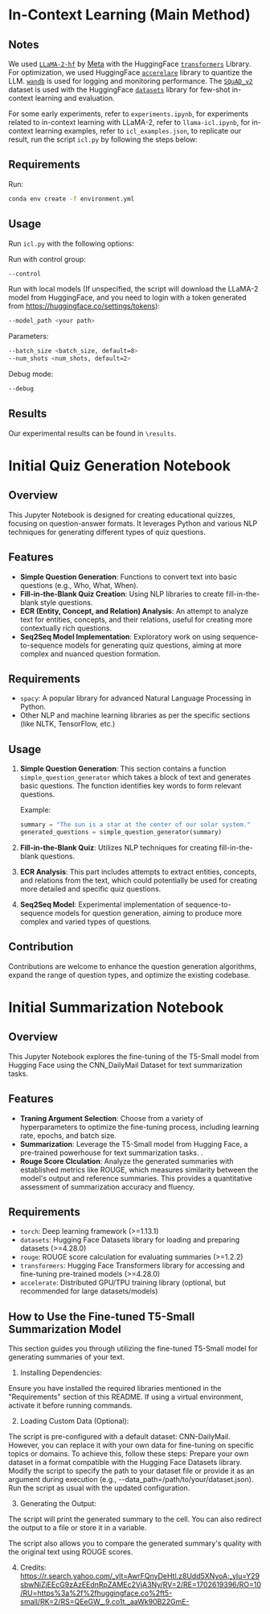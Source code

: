 # In-Context Learning (Main Method)

## Notes

We used [`LLaMA-2-hf`](https://huggingface.co/meta-llama/Llama-2-7b-hf) by [Meta](https://ai.meta.com/llama/) with the HuggingFace [`transformers`](https://huggingface.co/docs/transformers/index) Library. For optimization, we used HuggingFace [`accerelare`](https://huggingface.co/docs/accelerate/index) library to quantize the LLM. [`wandb`](https://wandb.ai/) is used for logging and monitoring performance. The [`SQuAD_v2`](https://huggingface.co/datasets/squad_v2) dataset is used with the HuggingFace [`datasets`](https://huggingface.co/docs/datasets/index) library for few-shot in-context learning and evaluation.

For some early experiments, refer to `experiments.ipynb`, for experiments related to in-context learning with LLaMA-2, refer to `llama-icl.ipynb`, for in-context learning examples, refer to `icl_examples.json`, to replicate our result, run the script `icl.py` by following the steps below:

## Requirements

Run:

```bash
conda env create -f environment.yml
```

## Usage

Run `icl.py` with the following options:

Run with control group:

```bash
--control
```

Run with local models (If unspecified, the script will download the LLaMA-2 model from HuggingFace, and you need to login with a token generated from https://huggingface.co/settings/tokens):

```bash
--model_path <your path>
```

Parameters:
```bash
--batch_size <batch_size, default=8>
--num_shots <num_shots, default=2>
```

Debug mode:

```bash
--debug
```

## Results

Our experimental results can be found in `\results`.

# Initial Quiz Generation Notebook

## Overview
This Jupyter Notebook is designed for creating educational quizzes, focusing on question-answer formats. It leverages Python and various NLP techniques for generating different types of quiz questions.

## Features
- **Simple Question Generation**: Functions to convert text into basic questions (e.g., Who, What, When).
- **Fill-in-the-Blank Quiz Creation**: Using NLP libraries to create fill-in-the-blank style questions.
- **ECR (Entity, Concept, and Relation) Analysis**: An attempt to analyze text for entities, concepts, and their relations, useful for creating more contextually rich questions.
- **Seq2Seq Model Implementation**: Exploratory work on using sequence-to-sequence models for generating quiz questions, aiming at more complex and nuanced question formation.

## Requirements
- `spacy`: A popular library for advanced Natural Language Processing in Python.
- Other NLP and machine learning libraries as per the specific sections (like NLTK, TensorFlow, etc.)

## Usage
1. **Simple Question Generation**: This section contains a function `simple_question_generator` which takes a block of text and generates basic questions. The function identifies key words to form relevant questions.

   Example: 
   ```python
   summary = "The sun is a star at the center of our solar system."
   generated_questions = simple_question_generator(summary)
   ```

2. **Fill-in-the-Blank Quiz**: Utilizes NLP techniques for creating fill-in-the-blank questions.

3. **ECR Analysis**: This part includes attempts to extract entities, concepts, and relations from the text, which could potentially be used for creating more detailed and specific quiz questions.

4. **Seq2Seq Model**: Experimental implementation of sequence-to-sequence models for question generation, aiming to produce more complex and varied types of questions.

## Contribution
Contributions are welcome to enhance the question generation algorithms, expand the range of question types, and optimize the existing codebase.

# Initial Summarization Notebook

## Overview
This Jupyter Notebook explores the fine-tuning of the T5-Small model from Hugging Face using the CNN_DailyMail Dataset for text summarization tasks.

## Features
- **Traning Argument Selection**: Choose from a variety of hyperparameters to optimize the fine-tuning process, including learning rate, epochs, and batch size.
- **Summarization**:  Leverage the T5-Small model from Hugging Face, a pre-trained powerhouse for text summarization tasks. .
- **Rouge Score Clculation**: Analyze the generated summaries with established metrics like ROUGE, which measures similarity between the model's output and reference summaries. This provides a quantitative assessment of summarization accuracy and fluency.


## Requirements
- `torch`: Deep learning framework (>=1.13.1)
- `datasets`: Hugging Face Datasets library for loading and preparing datasets (>=4.28.0)
- `rouge`: ROUGE score calculation for evaluating summaries (>=1.2.2)
- `transformers`: Hugging Face Transformers library for accessing and fine-tuning pre-trained models (>=4.28.0)
- `accelerate`: Distributed GPU/TPU training library (optional, but recommended for large datasets/models)

## How to Use the Fine-tuned T5-Small Summarization Model
This section guides you through utilizing the fine-tuned T5-Small model for generating summaries of your text.

1. Installing Dependencies:

Ensure you have installed the required libraries mentioned in the "Requirements" section of this README.
If using a virtual environment, activate it before running commands.


2. Loading Custom Data (Optional):

The script is pre-configured with a default dataset: CNN-DailyMail. However, you can replace it with your own data for fine-tuning on specific topics or domains.
To achieve this, follow these steps:
Prepare your own dataset in a format compatible with the Hugging Face Datasets library.
Modify the script to specify the path to your dataset file or provide it as an argument during execution (e.g., --data_path=/path/to/your/dataset.json).
Run the script as usual with the updated configuration.

3. Generating the Output:

The script will print the generated summary to the cell. You can also redirect the output to a file or store it in a variable.

The script also allows you to compare the generated summary's quality with the original text using ROUGE scores. 

4. Credits: 
https://r.search.yahoo.com/_ylt=AwrFQnyDeHtl.z8Udd5XNyoA;_ylu=Y29sbwNiZjEEcG9zAzEEdnRpZAMEc2VjA3Ny/RV=2/RE=1702619396/RO=10/RU=https%3a%2f%2fhuggingface.co%2ft5-small/RK=2/RS=QEeGW_.9.co1t._aaWk90B22GmE-
